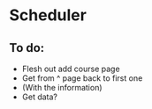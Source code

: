 Scheduler
=========

To do:
------
- Flesh out add course page
- Get from ^ page back to first one
- (With the information)
- Get data?